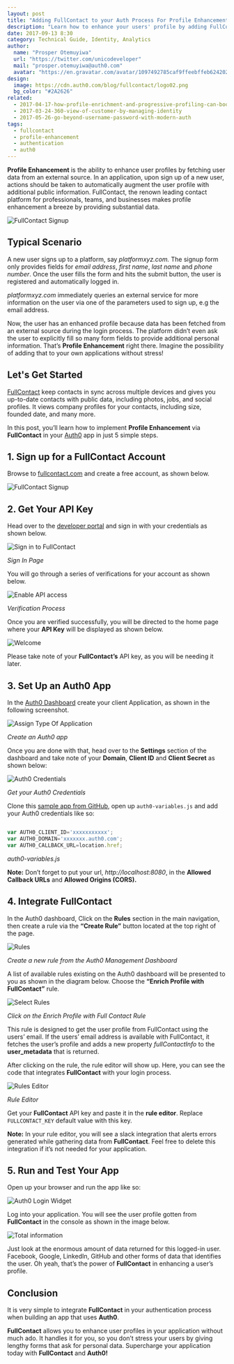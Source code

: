 ```yaml
---
layout: post
title: "Adding FullContact to your Auth Process For Profile Enhancement"
description: "Learn how to enhance your users' profile by adding FullContact to your authentication process."
date: 2017-09-13 8:30
category: Technical Guide, Identity, Analytics
author:
  name: "Prosper Otemuyiwa"
  url: "https://twitter.com/unicodeveloper"
  mail: "prosper.otemuyiwa@auth0.com"
  avatar: "https://en.gravatar.com/avatar/1097492785caf9ffeebffeb624202d8f?s=200"
design:
  image: https://cdn.auth0.com/blog/fullcontact/logo02.png
  bg_color: "#2A2626"
related:
  - 2017-04-17-how-profile-enrichment-and-progressive-profiling-can-boost-your-marketing
  - 2017-03-24-360-view-of-customer-by-managing-identity
  - 2017-05-26-go-beyond-username-password-with-modern-auth
tags:
  - fullcontact
  - profile-enhancement
  - authentication
  - auth0
---
```



**Profile Enhancement** is the ability to enhance user profiles by fetching user data from an external source. In an application, upon sign up of a new user, actions should be taken to automatically augment the user profile with additional public information. FullContact, the renown leading contact platform for professionals, teams, and businesses makes profile enhancement a breeze by providing substantial data.

![FullContact Signup](https://cdn.auth0.com/blog/fullcontact/signup.png)

## Typical Scenario

A new user signs up to a platform, say *platformxyz.com.* The signup form only provides fields for *email address*, *first name*, *last name* and *phone number*. Once the user fills the form and hits the submit button, the user is registered and automatically logged in.

*platformxyz.com* immediately queries an external service for more information on the user via one of the parameters used to sign up, e.g the email address.

Now, the user has an enhanced profile because data has been fetched from an external source during the login process. The platform didn’t even ask the user to explicitly fill so many form fields to provide additional personal information. That’s **Profile Enhancement** right there. Imagine the possibility of adding that to your own applications without stress!

## Let's Get Started

[FullContact](https://www.fullcontact.com/) keep contacts in sync across multiple devices and gives you up-to-date contacts with public data, including photos, jobs, and social profiles. It views company profiles for your contacts, including size, founded date, and many more.

In this post, you’ll learn how to implement **Profile Enhancement** via **FullContact** in your [Auth0](https://auth0.com) app in just 5 simple steps.

## 1. Sign up for a FullContact Account

Browse to [fullcontact.com](https://www.fullcontact.com) and create a free account, as shown below.

![FullContact Signup](https://cdn.auth0.com/blog/fullcontact/signup.png)

## 2. Get Your API Key

Head over to the [developer portal](https://portal.fullcontact.com/signin) and sign in with your credentials as shown below.

![Sign in to FullContact](https://cdn.auth0.com/blog/fullcontact/signin.png)

_Sign In Page_

You will go through a series of verifications for your account as shown below.

![Enable API access](https://cdn.auth0.com/blog/fullcontact/enableapiaccess.png)

_Verification Process_

Once you are verified successfully, you will be directed to the home page where your **API Key** will be displayed as shown below.

![Welcome](https://cdn.auth0.com/blog/fullcontact/welcome.png)

Please take note of your **FullContact’s** API key, as you will be needing it later.

## 3. Set Up an Auth0 App

In the [Auth0 Dashboard](https://manage.auth0.com) create your client Application, as shown in the following screenshot.

![Assign Type Of Application](https://cdn.auth0.com/blog/fullcontact/assigntypeofapplication.png)

_Create an Auth0 app_

Once you are done with that, head over to the **Settings** section of the dashboard and take note of your **Domain**, **Client ID** and **Client Secret** as shown below:

![Auth0 Credentials](https://cdn.auth0.com/blog/fullcontact/auth0credentials.png)

_Get your Auth0 Credentials_

Clone this [sample app from GitHub](https://github.com/auth0-blog/auth0-fullcontact), open up `auth0-variables.js` and add your Auth0 credentials like so:

```js

var AUTH0_CLIENT_ID='xxxxxxxxxxx';
var AUTH0_DOMAIN='xxxxxxx.auth0.com';
var AUTH0_CALLBACK_URL=location.href;

```
_auth0-variables.js_

**Note:** Don’t forget to put your url, *http://localhost:8080*, in the **Allowed Callback URLs** and **Allowed Origins (CORS).**

## 4. Integrate FullContact

In the Auth0 dashboard, Click on the **Rules** section in the main navigation, then create a rule via the **“Create Rule”** button located at the top right of the page.

![Rules](https://cdn.auth0.com/blog/fullcontact/rules.png)

_Create a new rule from the Auth0 Management Dashboard_

A list of available rules existing on the Auth0 dashboard will be presented to you as shown in the diagram below. Choose the **“Enrich Profile with FullContact”** rule.

![Select Rules](https://cdn.auth0.com/blog/fullcontact/selectrules.png)

_Click on the Enrich Profile with Full Contact Rule_

This rule is designed to get the user profile from FullContact using the users’ email. If the users’ email address is available with FullContact, it fetches the user’s profile and adds a new property *fullContactInfo* to the **user_metadata** that is returned.

After clicking on the rule, the rule editor will show up. Here, you can see the code that integrates **FullContact** with your login process.

![Rules Editor](https://cdn.auth0.com/blog/fullcontact/ruleseditor.png)

_Rule Editor_

Get your **FullContact** API key and paste it in the **rule editor**. Replace `FULLCONTACT_KEY` default value with this key.

**Note:** In your rule editor, you will see a slack integration that alerts errors generated while gathering data from **FullContact**. Feel free to delete this integration if it’s not needed for your application.

## 5. Run and Test Your App

Open up your browser and run the app like so:

![Auth0 Login Widget](https://cdn.auth0.com/blog/fullcontact/auth0loginwidget.png)

Log into your application. You will see the user profile gotten from **FullContact** in the console as shown in the image below.

![Total information](https://cdn.auth0.com/blog/fullcontact/totalinfo.png)

Just look at the enormous amount of data returned for this logged-in user. Facebook, Google, LinkedIn, GitHub and other forms of data that identifies the user. Oh yeah, that’s the power of **FullContact** in enhancing a user’s profile.

## Conclusion

It is very simple to integrate **FullContact** in your authentication process when building an app that uses **Auth0**.

**FullContact** allows you to enhance user profiles in your application without much ado. It handles it for you, so you don’t stress your users by giving lengthy forms that ask for personal data. Supercharge your application today with **FullContact** and **Auth0!**
